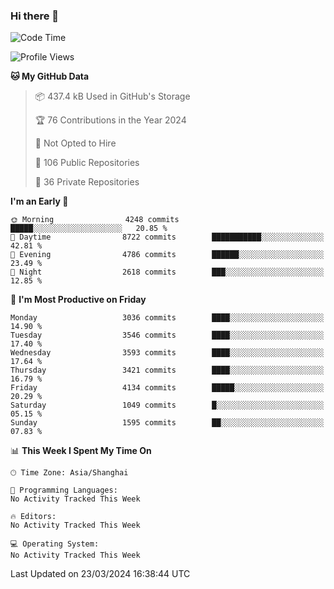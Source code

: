 ### Hi there 👋

<!--
**qbosen/qbosen** is a ✨ _special_ ✨ repository because its `README.md` (this file) appears on your GitHub profile.

Here are some ideas to get you started:

- 🔭 I’m currently working on ...
- 🌱 I’m currently learning ...
- 👯 I’m looking to collaborate on ...
- 🤔 I’m looking for help with ...
- 💬 Ask me about ...
- 📫 How to reach me: ...
- 😄 Pronouns: ...
- ⚡ Fun fact: ...
-->

<!--START_SECTION:waka-->
![Code Time](http://img.shields.io/badge/Code%20Time-2%2C111%20hrs%2036%20mins-blue)

![Profile Views](http://img.shields.io/badge/Profile%20Views-0-blue)

**🐱 My GitHub Data** 

> 📦 437.4 kB Used in GitHub's Storage 
 > 
> 🏆 76 Contributions in the Year 2024
 > 
> 🚫 Not Opted to Hire
 > 
> 📜 106 Public Repositories 
 > 
> 🔑 36 Private Repositories 
 > 
**I'm an Early 🐤** 

```text
🌞 Morning                4248 commits        █████░░░░░░░░░░░░░░░░░░░░   20.85 % 
🌆 Daytime                8722 commits        ███████████░░░░░░░░░░░░░░   42.81 % 
🌃 Evening                4786 commits        ██████░░░░░░░░░░░░░░░░░░░   23.49 % 
🌙 Night                  2618 commits        ███░░░░░░░░░░░░░░░░░░░░░░   12.85 % 
```
📅 **I'm Most Productive on Friday** 

```text
Monday                   3036 commits        ████░░░░░░░░░░░░░░░░░░░░░   14.90 % 
Tuesday                  3546 commits        ████░░░░░░░░░░░░░░░░░░░░░   17.40 % 
Wednesday                3593 commits        ████░░░░░░░░░░░░░░░░░░░░░   17.64 % 
Thursday                 3421 commits        ████░░░░░░░░░░░░░░░░░░░░░   16.79 % 
Friday                   4134 commits        █████░░░░░░░░░░░░░░░░░░░░   20.29 % 
Saturday                 1049 commits        █░░░░░░░░░░░░░░░░░░░░░░░░   05.15 % 
Sunday                   1595 commits        ██░░░░░░░░░░░░░░░░░░░░░░░   07.83 % 
```


📊 **This Week I Spent My Time On** 

```text
🕑︎ Time Zone: Asia/Shanghai

💬 Programming Languages: 
No Activity Tracked This Week

🔥 Editors: 
No Activity Tracked This Week

💻 Operating System: 
No Activity Tracked This Week
```


 Last Updated on 23/03/2024 16:38:44 UTC
<!--END_SECTION:waka-->
